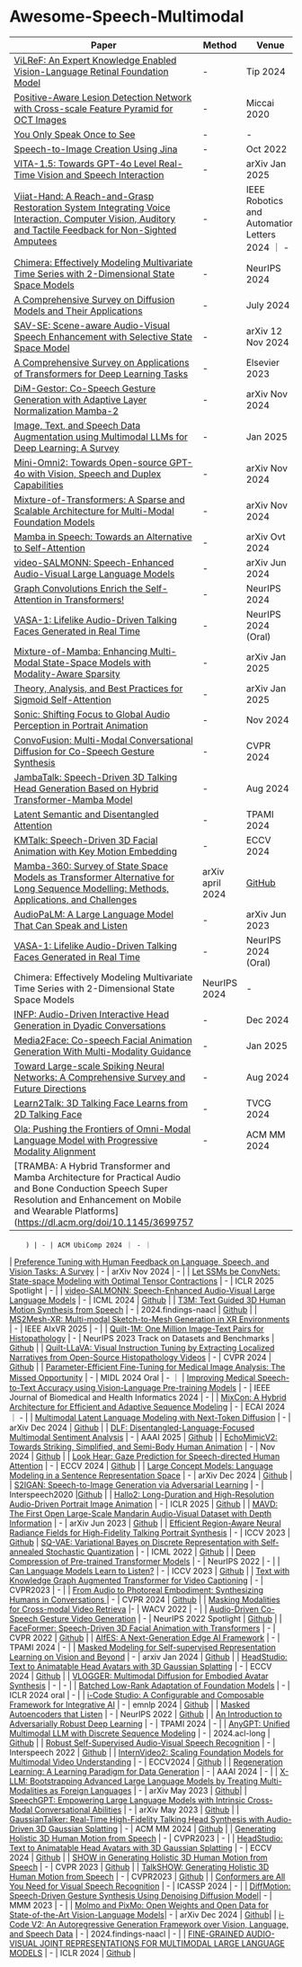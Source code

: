 # Awesome-Speech-Multimodal
| Paper                                                                                                   | Method | Venue                      | Code    |
|---------------------------------------------------------------------------------------------------------|--------|----------------------------|---------|
| [ViLReF: An Expert Knowledge Enabled Vision-Language Retinal Foundation Model](https://arxiv.org/abs/2408.10894) | - | Tip 2024  | [Github](https://github.com/T6Yang/ViLReF) |
| [Positive-Aware Lesion Detection Network with Cross-scale Feature Pyramid for OCT Images](https://www.researchgate.net/publication/346068882_Positive-Aware_Lesion_Detection_Network_with_Cross-scale_Feature_Pyramid_for_OCT_Images) | -  | Miccai 2020 | -  |
| [You Only Speak Once to See](https://arxiv.org/abs/2409.18372) | - | - |
| [Speech-to-Image Creation Using Jina](https://jina.ai/news/speech-to-image-generation/) | - | Oct 2022 | - |
| [VITA-1.5: Towards GPT-4o Level Real-Time Vision and Speech Interaction](https://arxiv.org/pdf/2501.01957)  | -      | arXiv Jan 2025  | [Github](https://github.com/VITA-MLLM/VITA) |
| [Viiat-Hand: A Reach-and-Grasp Restoration System Integrating Voice Interaction, Computer Vision, Auditory and Tactile Feedback for Non-Sighted Amputees](https://ieeexplore.ieee.org/document/10643668)  | - |  IEEE Robotics and Automation Letters 2024 ｜ -  |
| [Chimera: Effectively Modeling Multivariate Time Series with 2-Dimensional State Space Models](https://openreview.net/forum?id=ncYGjx2vnE&noteId=SB0dLuJeL7) | - | NeurIPS 2024 | - |
| [A Comprehensive Survey on Diffusion Models and Their Applications](https://arxiv.org/abs/2408.10207)   | -      | July 2024          | -  |
| [SAV-SE: Scene-aware Audio-Visual Speech Enhancement with Selective State Space Model](https://arxiv.org/abs/2411.07751) | -      | arXiv 12 Nov 2024   | - |
| [A Comprehensive Survey on Applications of Transformers for Deep Learning Tasks](https://arxiv.org/abs/2306.07303) | -      | Elsevier 2023  | [Github](https://github.com/mangye16/ReID-Survey)|
| [DiM-Gestor: Co-Speech Gesture Generation with Adaptive Layer Normalization Mamba-2](https://arxiv.org/abs/2411.16729) | -     | arXiv Nov 2024   | - |
| [Image, Text, and Speech Data Augmentation using Multimodal LLMs for Deep Learning: A Survey](https://arxiv.org/abs/2501.18648)     | -      | Jan 2025   | [Github](https://github.com/wsuagrobotics/data-aug-multi-modal-llm)   |
| [Mini-Omni2: Towards Open-source GPT-4o with Vision, Speech and Duplex Capabilities](https://arxiv.org/abs/2410.11190)       | -      | arXiv Nov 2024          | [Github](https://github.com/gpt-omni/mini-omni2)  |
| [Mixture-of-Transformers: A Sparse and Scalable Architecture for Multi-Modal Foundation Models](https://arxiv.org/abs/2411.04996)| -    | arXiv Nov 2024 | -    |
| [Mamba in Speech: Towards an Alternative to Self-Attention](https://arxiv.org/abs/2405.12609)| -   |  arXiv Ovt 2024  | [Github](https://github.com/Tonyyouyou/Mamba-in-Speech)  |
| [video-SALMONN: Speech-Enhanced Audio-Visual Large Language Models](https://arxiv.org/html/2406.15704v1/) | - | arXiv Jun 2024 |  [Github](https://github.com/bytedance/SALMONN/)  |
| [Graph Convolutions Enrich the Self-Attention in Transformers!](https://arxiv.org/pdf/2312.04234) | - | NeurIPS 2024 | [Github](https://github.com/jeongwhanchoi/GFSA) |
| [VASA-1: Lifelike Audio-Driven Talking Faces Generated in Real Time](https://arxiv.org/abs/2404.10667)   |   -   |   	NeurIPS 2024 (Oral) | - |
| [Mixture-of-Mamba: Enhancing Multi-Modal State-Space Models with Modality-Aware Sparsity](https://arxiv.org/abs/2501.16295)| - | arXiv Jan 2025| [Github](https://github.com/weixin-liang/mixture-of-mamba)|
| [Theory, Analysis, and Best Practices for Sigmoid Self-Attention](https://arxiv.org/abs/2409.04431) | - | arXiv Jan 2025 | [Github](https://github.com/apple/ml-sigmoid-attention)|
| [Sonic: Shifting Focus to Global Audio Perception in Portrait Animation](https://arxiv.org/pdf/2411.16331) | - | Nov 2024 |[Github](https://github.com/jixiaozhong/Sonic) |
| [ConvoFusion: Multi-Modal Conversational Diffusion for Co-Speech Gesture Synthesis](https://arxiv.org/abs/2403.17936) | - | CVPR 2024 | [Github](https://github.com/m-hamza-mughal/convofusion)|
| [JambaTalk: Speech-Driven 3D Talking Head Generation Based on Hybrid Transformer-Mamba Model](https://arxiv.org/abs/2408.01627) | - | Aug 2024  | - |
| [Latent Semantic and Disentangled Attention](https://ieeexplore.ieee.org/document/10607968) | - |TPAMI 2024 | - |
| [KMTalk: Speech-Driven 3D Facial Animation with Key Motion Embedding](https://arxiv.org/abs/2409.01113)   | -      |  ECCV 2024        |[GitHub](https://github.com/ffxzh/KMTalk)      |
| [Mamba-360: Survey of State Space Models as Transformer Alternative for Long Sequence Modelling: Methods, Applications, and Challenges](https://arxiv.org/abs/2404.16112)| arXiv april 2024 | [GitHub](https://github.com/badripatro/mamba360) |
| [AudioPaLM: A Large Language Model That Can Speak and Listen](https://arxiv.org/abs/2407.14474)      | -      | 	arXiv Jun 2023          | -  |
| [VASA-1: Lifelike Audio-Driven Talking Faces Generated in Real Time](https://arxiv.org/abs/2404.10667) | -  | NeurIPS 2024 (Oral) | - |
| Chimera: Effectively Modeling Multivariate Time Series with 2-Dimensional State Space Models | NeurIPS 2024  | - |
| [INFP: Audio-Driven Interactive Head Generation in Dyadic Conversations](https://grisoon.github.io/INFP/) | - | Dec 2024 | - |
| [Media2Face: Co-speech Facial Animation Generation With Multi-Modality Guidance](https://arxiv.org/abs/2401.15687)  | - |  Jan 2025  |  - |
| [Toward Large-scale Spiking Neural Networks: A Comprehensive Survey and Future Directions](https://arxiv.org/abs/2409.02111) | - | Aug 2024 | - |
| [Learn2Talk: 3D Talking Face Learns from 2D Talking Face](https://arxiv.org/abs/2404.12888) | - | TVCG 2024 |  ｜ - ｜
| [Ola: Pushing the Frontiers of Omni-Modal Language Model with Progressive Modality Alignment](https://arxiv.org/abs/2502.04328) | - | ACM MM 2024 | - |
| [TRAMBA: A Hybrid Transformer and Mamba Architecture for Practical Audio and Bone Conduction Speech Super Resolution and Enhancement on Mobile and Wearable Platforms](https://dl.acm.org/doi/10.1145/3699757
        
        ) | - | ACM UbiComp 2024 ｜ - ｜
| [Preference Tuning with Human Feedback on Language, Speech, and Vision Tasks: A Survey](https://arxiv.org/abs/2409.11564) | - | arXiv Nov 2024 | -  |
| [Let SSMs be ConvNets: State-space Modeling with Optimal Tensor Contractions](https://openreview.net/forum?id=PkpNRmBZ32) | - | ICLR 2025 Spotlight | - |
| [video-SALMONN: Speech-Enhanced Audio-Visual Large Language Models](https://arxiv.org/abs/2406.15704) | - | ICML 2024 | [Github](https://github.com/bytedance/SALMONN/) |
| [T3M: Text Guided 3D Human Motion Synthesis from Speech](https://aclanthology.org/2024.findings-naacl.74/) | - | 2024.findings-naacl | [Github](https://github.com/Gloria2tt/T3M) |
| [MS2Mesh-XR: Multi-modal Sketch-to-Mesh Generation in XR Environments](https://arxiv.org/abs/2412.09008) | - | 	IEEE AIxVR 2025 | - |
| [Quilt-1M: One Million Image-Text Pairs for Histopathology](https://proceedings.neurips.cc/paper_files/paper/2023/file/775ec578876fa6812c062644964b9870-Paper-Datasets_and_Benchmarks.pdf) | - | NeurIPS 2023 Track on Datasets and Benchmarks |  [Github](https://github.com/wisdomikezogwo/quilt1m) |
| [Quilt-LLaVA: Visual Instruction Tuning by Extracting Localized Narratives from Open-Source Histopathology Videos](https://openaccess.thecvf.com/content/CVPR2024/supplemental/Seyfioglu_Quilt-LLaVA_Visual_Instruction_CVPR_2024_supplemental.pdf) | - | CVPR 2024 | [Github](https://github.com/aldraus/quilt-llava) |
| [Parameter-Efficient Fine-Tuning for Medical Image Analysis: The Missed Opportunity](https://openreview.net/forum?id=LVRhXa0q5r) | - | MIDL 2024 Oral | -  ｜
| [Improving Medical Speech-to-Text Accuracy using Vision-Language Pre-training Models](https://ieeexplore.ieee.org/document/10372102) | - | IEEE Journal of Biomedical and Health Informatics  2024 | - |
| [MixCon: A Hybrid Architecture for Efficient and Adaptive Sequence Modeling](https://zhouchenlin.github.io/Publications/2024-ECAI-MixCon.pdf) | - | ECAI 2024 ｜ -  |
| [Multimodal Latent Language Modeling with Next-Token Diffusion](https://arxiv.org/abs/2412.08635) | - | arXiv Dec 2024  | [Github](https://github.com/microsoft/unilm/tree/master/LatentLM) |
| [DLF: Disentangled-Language-Focused Multimodal Sentiment Analysis](https://arxiv.org/abs/2412.12225) | - | AAAI 2025  |  [Github](https://github.com/pwang322/DLF) |
| [EchoMimicV2: Towards Striking, Simplified, and Semi-Body Human Animation](https://arxiv.org/abs/2411.10061) | - | Nov 2024 | [Github](https://github.com/antgroup/echomimic) |
| [Look Hear: Gaze Prediction for Speech-directed Human Attention](https://arxiv.org/abs/2407.19605) | - | ECCV 2024 | [Github](https://github.com/cvlab-stonybrook/ART) |
| [Large Concept Models: Language Modeling in a Sentence Representation Space](https://arxiv.org/abs/2412.08821) | - | arXiv Dec 2024 | [Github](https://github.com/facebookresearch/large_concept_model) |
| [S2IGAN: Speech-to-Image Generation via Adversarial Learning](https://arxiv.org/abs/2005.06968) | - | Interspeech2020 |[Github](https://github.com/NVIDIA/tacotron2) |
| [Hallo2: Long-Duration and High-Resolution Audio-Driven Portrait Image Animation](https://arxiv.org/abs/2410.07718) | - | ICLR 2025 | [Github](https://github.com/fudan-generative-vision/hallo2) |
| [MAVD: The First Open Large-Scale Mandarin Audio-Visual Dataset with Depth Information](https://arxiv.org/abs/2306.02263) | - | arXiv Jun 2023 | [Github](https://github.com/SpringHuo/MAVD) |
| [Efficient Region-Aware Neural Radiance Fields for High-Fidelity Talking Portrait Synthesis](https://arxiv.org/abs/2307.09323) | - | ICCV 2023 | [Github](https://github.com/Fictionarry/ER-NeRF)
| [SQ-VAE: Variational Bayes on Discrete Representation with Self-annealed Stochastic Quantization](https://arxiv.org/abs/2205.07547) | - | ICML 2022 | [Github](https://github.com/sony/sqvae) |
| [Deep Compression of Pre-trained Transformer Models](https://openreview.net/forum?id=EZQnauHn-77) | - | NeurIPS 2022 | -  |
| [Can Language Models Learn to Listen?](https://arxiv.org/abs/2308.10897) | - | 	ICCV 2023 | [Github](https://github.com/sanjayss34/lm-listener) |
| [Text with Knowledge Graph Augmented Transformer for Video Captioning](https://arxiv.org/abs/2303.12423) | - |  CVPR2023 | - |
| [From Audio to Photoreal Embodiment: Synthesizing Humans in Conversations ](https://openaccess.thecvf.com/content/CVPR2024/papers/Ng_From_Audio_to_Photoreal_Embodiment_Synthesizing_Humans_in_Conversations_CVPR_2024_paper.pdf) | - | CVPR 2024 | [Github](https://github.com/facebookresearch/audio2photoreal/) |
| [Masking Modalities for Cross-modal Video Retrieva](https://arxiv.org/abs/2111.01300) |- |  WACV 2022 | - |
| [Audio-Driven Co-Speech Gesture Video Generation](https://arxiv.org/abs/2212.02350) | - | NeurIPS 2022 Spotlight | [Github](https://github.com/alvinliu0/ANGIE) |
| [FaceFormer: Speech-Driven 3D Facial Animation with Transformers](https://arxiv.org/abs/2112.05329) | - | CVPR 2022 | [Github](https://github.com/EvelynFan/FaceFormer) |
| [AIfES: A Next-Generation Edge AI Framework](https://ieeexplore.ieee.org/document/10403985) | - | TPAMI 2024 | -  |
| [Masked Modeling for Self-supervised Representation Learning on Vision and Beyond](https://arxiv.org/abs/2401.00897) | - | arxiv Jan 2024  | [Github](https://github.com/Lupin1998/Awesome-MIM) |
| [HeadStudio: Text to Animatable Head Avatars with 3D Gaussian Splatting](https://arxiv.org/abs/2402.06149) | - | ECCV 2024 | [Github](https://github.com/ZhenglinZhou/HeadStudio) |
| [VLOGGER: Multimodal Diffusion for Embodied Avatar Synthesis](https://arxiv.org/abs/2403.08764) | - | - |
| [Batched Low-Rank Adaptation of Foundation Models](https://openreview.net/forum?id=w4abltTZ2f) | - | ICLR 2024 oral |  - |
| [i-Code Studio: A Configurable and Composable Framework for Integrative AI](https://aclanthology.org/2024.emnlp-demo.2.pdf) | - | emnlp 2024 | [Github](https://github.com/microsoft/i-Code/tree/main/i-Code-Studio) |
| [Masked Autoencoders that Listen](https://openreview.net/forum?id=MAMOi89bOL) | - | NeurIPS 2022 | [Github](https://github.com/facebookresearch/AudioMAE) |
| [An Introduction to Adversarially Robust Deep Learning](https://ieeexplore.ieee.org/document/10313059) | - | TPAMI 2024 | - |
| [AnyGPT: Unified Multimodal LLM with Discrete Sequence Modeling](https://aclanthology.org/2024.acl-long.521/) | - | 2024.acl-long  | [Github](https://github.com/OpenMOSS/AnyGPT) |
| [Robust Self-Supervised Audio-Visual Speech Recognition](https://arxiv.org/abs/2201.01763) | - | 	Interspeech 2022 | [Github](https://github.com/facebookresearch/av_hubert) |
| [InternVideo2: Scaling Foundation Models for Multimodal Video Understanding](https://arxiv.org/abs/2403.15377) | - | ECCV2024 | [Github](https://github.com/OpenGVLab/InternVideo/tree/main/InternVideo2/) |
| [Regeneration Learning: A Learning Paradigm for Data Generation](https://arxiv.org/abs/2301.08846) | - | AAAI 2024 | - |
| [X-LLM: Bootstrapping Advanced Large Language Models by Treating Multi-Modalities as Foreign Languages](https://arxiv.org/abs/2305.04160) | - | arXiv May 2023 | [Github](https://github.com/phellonchen/x-llm)|
| [SpeechGPT: Empowering Large Language Models with Intrinsic Cross-Modal Conversational Abilities](https://arxiv.org/abs/2305.11000) | - | arXiv May 2023  | [Github](https://github.com/0nutation/SpeechGPT) |
| [GaussianTalker: Real-Time High-Fidelity Talking Head Synthesis with Audio-Driven 3D Gaussian Splatting](https://arxiv.org/abs/2404.16012) | - | ACM MM 2024 | [Github](https://github.com/cvlab-kaist/GaussianTalker) |
| [Generating Holistic 3D Human Motion from Speech](https://openaccess.thecvf.com/content/CVPR2023/papers/Yi_Generating_Holistic_3D_Human_Motion_From_Speech_CVPR_2023_paper.pdf) | - |  CVPR2023 | - |
| [HeadStudio: Text to Animatable Head Avatars with 3D Gaussian Splatting](https://www.ecva.net/papers/eccv_2024/papers_ECCV/papers/04681.pdf) | - | ECCV 2024 | [Github](https://github.com/zhenglinzhou/headstudio) |
| [SHOW in Generating Holistic 3D Human Motion from Speech](https://openaccess.thecvf.com/content/CVPR2023/papers/Yi_Generating_Holistic_3D_Human_Motion_From_Speech_CVPR_2023_paper.pdf) | - | CVPR 2023 | [Github](https://github.com/yhw-yhw/show) |
| [TalkSHOW: Generating Holistic 3D Human Motion from Speech](https://openaccess.thecvf.com/content/CVPR2023/papers/Yi_Generating_Holistic_3D_Human_Motion_From_Speech_CVPR_2023_paper.pdf) | - | CVPR2023 | [Github](https://github.com/yhw-yhw/talkshow) |
| [Conformers are All You Need for Visual Speech Recognition](https://ieeexplore.ieee.org/document/10446532) | - |  ICASSP 2024 | - |
| [DiffMotion: Speech-Driven Gesture Synthesis Using Denoising Diffusion Model](https://link.springer.com/chapter/10.1007/978-3-031-27077-2_18)| - | MMM 2023 | - |
| [Molmo and PixMo: Open Weights and Open Data for State-of-the-Art Vision-Language Models](https://arxiv.org/abs/2409.17146)| - | arXiv Dec 2024 | [Github](https://github.com/allenai/molmo)|
| [i-Code V2: An Autoregressive Generation Framework over Vision, Language, and Speech Data](https://aclanthology.org/2024.findings-naacl.105/) | - | 2024.findings-naacl | - |
| [FINE-GRAINED AUDIO-VISUAL JOINT REPRESENTATIONS FOR MULTIMODAL LARGE LANGUAGE MODELS](https://openreview.net/forum?id=wD8L86iCvD) | - | ICLR 2024 | [Github](https://github.com/the-anonymous-bs/av-SALMONN) |
